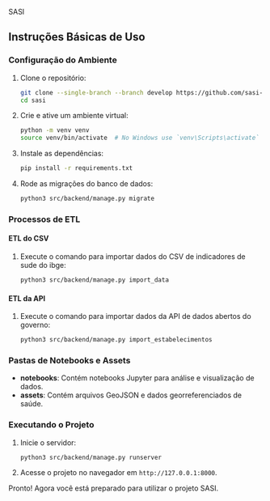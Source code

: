 SASI
## Instruções Básicas de Uso

### Configuração do Ambiente
1. Clone o repositório:
    ```bash
    git clone --single-branch --branch develop https://github.com/sasi-team/sasi-api.git 
    cd sasi
    ```
2. Crie e ative um ambiente virtual:
    ```bash
    python -m venv venv
    source venv/bin/activate  # No Windows use `venv\Scripts\activate`
    ```
3. Instale as dependências:
    ```bash
    pip install -r requirements.txt
    ```
4. Rode as migrações do banco de dados:
    ```bash
    python3 src/backend/manage.py migrate
    ```

### Processos de ETL

#### ETL do CSV
1. Execute o comando para importar dados do CSV de indicadores de sude do ibge:
    ```bash
    python3 src/backend/manage.py import_data
    ```

#### ETL da API
1. Execute o comando para importar dados da API de dados abertos do governo:
    ```bash
    python3 src/backend/manage.py import_estabelecimentos
    ```

### Pastas de Notebooks e Assets
- **notebooks**: Contém notebooks Jupyter para análise e visualização de dados.
- **assets**: Contém arquivos GeoJSON e dados georreferenciados de saúde.

### Executando o Projeto
1. Inicie o servidor:
    ```bash
    python3 src/backend/manage.py runserver
    ```
2. Acesse o projeto no navegador em `http://127.0.0.1:8000`.

Pronto! Agora você está preparado para utilizar o projeto SASI.
